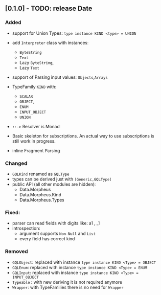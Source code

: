 ## [0.1.0] - TODO: release Date

### Added

- support for Union Types: `type instance KIND <type> = UNION`
- add `Interpreter` class with instances:

  - `ByteString`
  - `Text`
  - Lazy `ByteString`,
  - Lazy `Text`

- support of Parsing input values: `Objects`,`Arrays`

- TypeFamily `KIND` with:

  - `SCALAR`
  - `OBJECT`,
  - `ENUM`
  - `INPUT_OBJECT`
  - `UNION`

- `::->` Resolver is Monad

- Basic skeleton for subscriptions. An actual way to use subscriptions is still work in progress.
- inline Fragment Parsing

### Changed

- `GQLKind` renamed as `GQLType`
- types can be derived just with `(Generic,GQLType)`
- public API (all other modules are hidden):
  - Data.Morpheus
  - Data.Morpheus.Kind
  - Data.Morpheus.Types

### Fixed:

- parser can read fields with digits like: a1 , _1
- introspection:
  - argument supports `Non-Null` and `List`
  - every field has correct kind

### Removed

- `GQLObject`: replaced with instance `type instance KIND <Type> = OBJECT`
- `GQLEnum`: replaced with instance `type instance KIND <Type> = ENUM`
- `GQLInput`: replaced with instance `type instance KIND <Type> = INPUT_OBJECT`
- `Typeable` : with new deriving it is not required anymore
- `Wrapper`: with TypeFamilies there is no need for `Wrapper`
